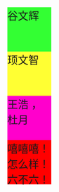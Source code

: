 <!DOCTYPE html>
<html>
<head>
    <meta charset=utf-8>
    <title></title>
    <style>
    div{ width: 100px;
            height: 100px;
            background: red;
            font-size: 24px;
        }
        .xbf{background-color: #33ff33;}
        .too{background-color: #ffff33;}
        .shr{background-color: #ff00cc;}
    </style>
</head>
<body>
   <div class="xbf">谷文辉
       
   </div>
      <div class="too">顼文智
       
   </div>
      <div class="shr">王浩 ，杜月
       
   </div>
   <div>
       嘻嘻嘻！怎么样！六不六！
   </div>
</body>
</html>
